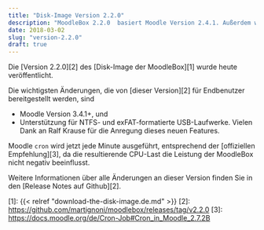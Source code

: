 ```yaml
---
title: "Disk-Image Version 2.2.0"
description: "MoodleBox 2.2.0  basiert Moodle Version 2.4.1. Außerdem wurden verschiedene Verbesserungen vorgenommen."
date: 2018-03-02
slug: "version-2.2.0"
draft: true
---
```


Die [Version 2.2.0][2] des [Disk-Image der MoodleBox][1]  wurde heute veröffentlicht.

Die wichtigsten Änderungen, die von [dieser Version][2] für Endbenutzer bereitgestellt werden, sind
- Moodle Version 3.4.1+, und
- Unterstützung für NTFS- und exFAT-formatierte USB-Laufwerke. Vielen Dank an Ralf Krause für die Anregung dieses neuen Features.

Moodle `cron` wird jetzt jede Minute ausgeführt, entsprechend der [offiziellen Empfehlung][3], da die resultierende CPU-Last die Leistung der MoodleBox nicht negativ beeinflusst.

Weitere Informationen über alle Änderungen an dieser Version finden Sie in den [Release Notes auf Github][2].

 [1]: {{< relref "download-the-disk-image.de.md" >}}
 [2]: https://github.com/martignoni/moodlebox/releases/tag/v2.2.0
 [3]: https://docs.moodle.org/de/Cron-Job#Cron_in_Moodle_2.7.2B
